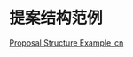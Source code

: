 # 提案结构范例

[Proposal Structure Example_cn](https://github.com/boscore/referendum/blob/master/Proposal%20Structure%20Example.md)

